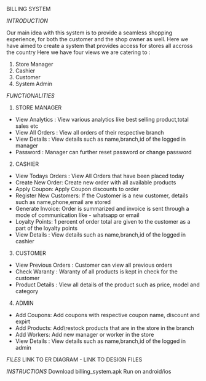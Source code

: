 BILLING SYSTEM

*INTRODUCTION*

Our main idea with this system is to provide a seamless shopping experience, for both the customer and the shop owner as well. 
Here we have aimed to create a system that provides access for stores all accross the country
Here we have four views we are catering to :
1) Store Manager
2) Cashier
3) Customer
4) System Admin

*FUNCTIONALITIES*

1) STORE MANAGER

- View Analytics : View various analytics like best selling product,total sales etc
- View All Orders : View all orders of their respective branch
- View Details : View details such as name,branch,id of the logged in manager
- Password : Manager can further reset password or change password

2) CASHIER

- View Todays Orders : View All Orders that have been placed today
- Create New Order: Create new order with all available products
- Apply Coupon: Apply Coupon discounts to order
- Register New Customers: If the Customer is a new customer, details such as name,phone,email are stored
- Generate Invoice: Order is summarized and invoice is sent through a mode of communication like - whatsapp or email
- Loyalty Points: 1 percent of order total are given to the customer as a part of the loyalty points
- View Details : View details such as name,branch,id of the logged in cashier

3) CUSTOMER

- View Previous Orders : Customer can view all previous orders
- Check Waranty : Waranty of all products is kept in check for the customer
- Product Details : View all details of the product such as price, model and category

4) ADMIN

- Add Coupons: Add coupons with respective coupon name, discount and expirt
- Add Products: Add\restock products that are in the store in the branch
- Add Workers: Add new manager or worker in the store
- View Details : View details such as name,branch,id of the logged in admin

*FILES*
LINK TO ER DIAGRAM - 
LINK TO DESIGN FILES

*INSTRUCTIONS*
Download billing_system.apk
Run on android/ios
